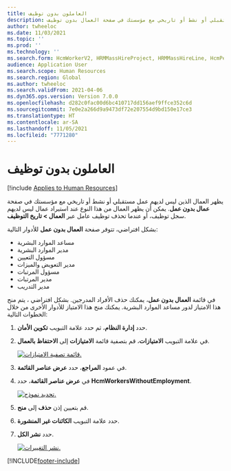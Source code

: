 ```yaml
---
title: العاملون بدون توظيف
description: يظهر العمال الذين ليس لديهم عمل مستقبلي أو نشط أو تاريخي مع مؤسستك في صفحة العمال بدون توظيف.
author: twheeloc
ms.date: 11/03/2021
ms.topic: ''
ms.prod: ''
ms.technology: ''
ms.search.form: HcmWorkerV2, HRMMassHireProject, HRMMassHireLine, HcmPersonnelManagementWorkspace
audience: Application User
ms.search.scope: Human Resources
ms.search.region: Global
ms.author: twheeloc
ms.search.validFrom: 2021-04-06
ms.dyn365.ops.version: Version 7.0.0
ms.openlocfilehash: d282c0fac00d6bc410717dd156aef9ffce352c6d
ms.sourcegitcommit: 7e0e2a266d9a9473df72e207554d9bd150e17ce3
ms.translationtype: HT
ms.contentlocale: ar-SA
ms.lasthandoff: 11/05/2021
ms.locfileid: "7771280"
---
```

# <a name="workers-without-employment"></a>العاملون بدون توظيف

[!include [Applies to Human Resources](../includes/applies-to-hr.md)]

يظهر العمال الذين ليس لديهم عمل مستقبلي أو نشط أو تاريخي مع مؤسستك في صفحة **عمال بدون عمل**. يمكن أن يظهر العمال من هذا النوع عند استيراد عمال ليس لديهم سجل توظيف، أو عندما تحذف توظيف عامل عبر **العمال \> تاريخ التوظيف**.

بشكل افتراضي، تتوفر صفحة **العمال بدون عمل** للأدوار التالية:

- مساعد الموارد البشرية
- مدير الموارد البشرية
- مسؤول التعيين
- مدير التعويض والميزات
- مسؤول المرتبات
- مدير المرتبات
- مدير التدريب

في قائمة **العمال بدون عمل**، يمكنك حذف الأفراد المدرجين. بشكل افتراضي ، يتم منح هذا الامتياز لدور مساعد الموارد البشرية. يمكنك منح هذا الامتياز للأدوار الأخرى من خلال الخطوات التالية:

1. حدد **إدارة النظام**، ثم حدد علامة التبويب **تكوين الأمان**.

2. في علامة التبويب **الامتيازات**، قم بتصفية قائمة **الامتيازات** إلى  **الاحتفاظ بالعمال**.

   [![قائمة تصفية الامتيازات.](./media/hr-personnel-workers-without-employment-filter.png)](./media/hr-personnel-workers-without-employment-filter.png)

3. في عمود **المراجع**، حدد **عرض عناصر القائمة**.

4. في **عرض عناصر القائمة**، حدد **HcmWorkersWithoutEmployment**.

   [![تحديد نموذج.](./media/hr-personnel-workers-without-employment-select.png)](./media/hr-personnel-workers-without-employment-select.png)

5. قم بتعيين إذن **حذف** إلى **منح**.

6. حدد علامة التبويب **الكائنات غير المنشورة**.

7. حدد **نشر الكل**.

   [![نشر التغييرات.](./media/hr-personnel-workers-without-employment-publish.png)](./media/hr-personnel-workers-without-employment-publish.png)

[!INCLUDE[footer-include](../includes/footer-banner.md)]
